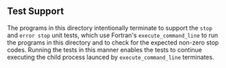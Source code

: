 Test Support
------------
The programs in this directory intentionally terminate to support the `stop` and `error stop` unit tests, which use Fortran's `execute_command_line` to run the programs in this directory and to check for the expected non-zero stop codes.  Running the tests in this manner enables the tests to continue executing the child process launced by `execute_command_line` terminates.
